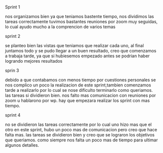 Sprint 1

nos organizamos bien ya que teniamos bastente tiempo, nos dividimos las tareas correctamente
tuvimos bastantes reuniones por zoom muy seguidas, lo cual ayudo mucho a la comprencion de varios
temas

sprint 2

se planteo bien las vistas que teniamos que realizar cada uno, al final juntamos todo y se pudo llegar a 
un buen resultado, creo que comenzamos a trabaja tarde, ya que si hubiesemos empezado antes se podrian
haber logrando mejores resultados

sprin 3

debido a que contabamos con menos tiempo por cuestiones personales se nos complico un poco la realizacion de
este sprint,tambien comenzamos tarde a realizarlo por lo cual se nose  dificulto terminarlo como queriamos.
las tareas si dividieron bien. nos falto mas comunicacion con reuniones por zoom u hablarono por wp.
hay que empezara realizar los sprint con mas tiempo.

sprint 4

no se dividieron las tareas correctamente  por lo cual uno hizo mas que el otro en este sprint,
hubo un poco mas de comunicacion pero creo que hace falta mas. 
las tareas se dividieron bien y creo que se lograron los objetivos que queriamos. como siempre
nos falta un poco mas de tiempo para ultimar algunos detalles.
